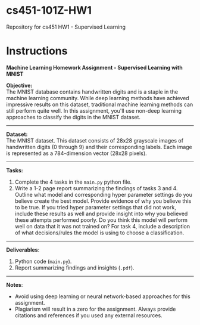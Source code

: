 # cs451-101Z-HW1
Repository for cs451 HW1 - Supervised Learning

# Instructions
**Machine Learning Homework Assignment - Supervised Learning with MNIST**

**Objective:**  
The MNIST database contains handwritten digits and is a staple in the machine learning community. While deep learning methods have achieved impressive results on this dataset, traditional machine learning methods can still perform quite well. In this assignment, you'll use non-deep learning approaches to classify the digits in the MNIST dataset.

---

**Dataset:**  
The MNIST dataset. This dataset consists of 28x28 grayscale images of handwritten digits (0 through 9) and their corresponding labels. Each image is represented as a 784-dimension vector (28x28 pixels).

---

**Tasks:**

1. Complete the 4 tasks in the `main.py` python file.
1. Write a 1-2 page report summarizing the findings of tasks 3 and 4. Outline what model and corresponding hyper parameter settings do you believe create the best model. Provide evidence of why you believe this to be true. If you tried hyper parameter settings that did not work, include these results as well and provide insight into why you believed these attempts performed poorly. Do you think this model will perform well on data that it was not trained on? For task 4, include a description of what decisions/rules the model is using to choose a classification.

---

**Deliverables**:

1. Python code (`main.py`).
2. Report summarizing findings and insights (`.pdf`).

---

**Notes**:
- Avoid using deep learning or neural network-based approaches for this assignment.
- Plagiarism will result in a zero for the assignment. Always provide citations and references if you used any external resources.